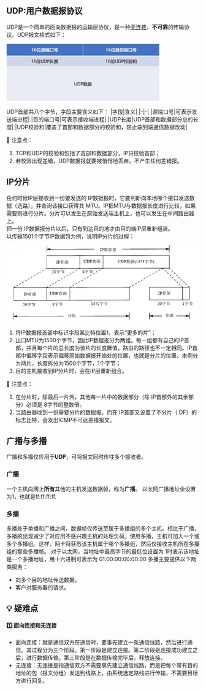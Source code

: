 ## UDP:用户数据报协议
UDP是一个简单的面向数据报的运输层协议，是一种[无连接](./#无连接)、**不可靠**的传输协议。UDP报文格式如下：
<div align=left><img width="400" height="150" src="./images/UDP报文格式.JPG"/></div> 

UDP首部共八个字节，字段主要含义如下：
|字段|含义|
|-|-|
|源端口号|可表示发送端进程|
|目的端口号|可表示接收端进程|
|UDP长度|UDP首部和数据部分总的长度|
|UDP校验和|覆盖了首部和数据部分的校验和，防止端到端通信数据改动|

:pencil:   注意点：
1. TCP和UDP的校验和包括了首部和数据部分，IP只校验首部；
2. 若校验出现差错，UDP数据报就要被悄悄地丢弃。不产生任何差错报。

## IP分片
任何时候IP层接收到一份要发送的 IP数据报时，它要判断向本地哪个接口发送数据（选路），并查询该接口获得其 MTU。IP把MTU与数据报长度进行比较，如果需要则进行分片。分片可以发生在原始发送端主机上，也可以发生在中间路由器上。  
把一份 IP数据报分片以后，只有到达目的地才由目的端IP层重新组装。  
以传输1501个字节IP数据包为例，说明IP分片的过程：
<div align=left><img width="520" height="200" src="./images/IP分片.JPG"/></div> 

1. 将IP数据报首部中标识字段某比特位置1，表示“更多的片”；
2. 出口MTU为1500个字节，因此IP数据报分为两组。每一组都有自己的IP首部，并且每个片的总长度为该片的长度置值，路由的路径也不一定相同。IP首部中偏移字段表示偏移原始数据报开始处的位置，也就是分片的位置。本例分为两片，长度拆分为1500个字节，1个字节；
3. 目的主机接收到IP分片时，会在IP层重新组合。

:pencil:   注意点：
1. 在分片时，除最后一片外，其他每一片中的数据部分（除 IP首部外的其余部分）必须是 8字节的整数倍。
2. 当路由器收到一份需要分片的数据报，而在 IP首部又设置了不分片（ DF）的标志比特，会发出ICMP不可达差错报文。

## 广播与多播
广播和多播仅应用于**UDP**，可将报文同时传往多个接收者。

### 广播
一个主机向网上**所有**其他的主机发送数据帧，称为**广播**。
以太网广播地址全设置为1，也就是ff:ff:ff:ff.

### 多播
多播处于单播和广播之间，数据帧仅传送至属于多播组的多个主机。相比于广播，多播的出现减少了对应用不感兴趣主机的处理负荷。使用多播，主机可加入一个或多个多播组。这样，网卡将获悉该主机属于哪个多播组，然后仅接收主机所在多播组的那些多播帧。
对于以太网，当地址中最高字节的最低位设置为 1时表示该地址是一个多播地址，用十六进制可表示为 01:00:00:00:00:00
多播主要提供以下两类服务：
- 向多个目的地址传送数据。
- 客户对服务器的请求。


## :bulb:    疑难点
#### :one:  面向连接和无连接
- 面向连接：就是通信双方在通信时，要事先建立一条通信线路，然后进行通信。其过程分为三个阶段。第一阶段是建立连接。第二阶段是连接成功建立之后，进行数据传输。第三阶段是在数据传输完毕后，释放连接。
- <span id="无连接"></span>无连接：无连接是指通信双方不需要事先建立通信线路，而是把每个带有目的地址的包（报文分组）发送到线路上，由系统选定路线进行传输，不需要目标方进行回复。